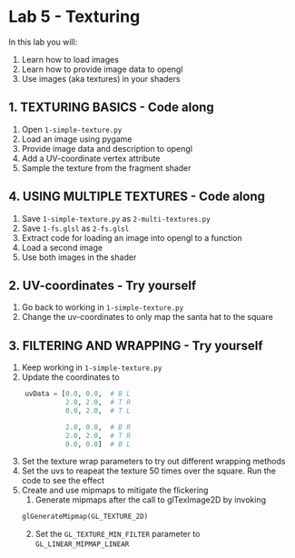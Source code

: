 # Lab 5 - Texturing
In this lab you will:
1. Learn how to load images 
2. Learn how to provide image data to opengl
3. Use images (aka textures) in your shaders

## 1. TEXTURING BASICS - Code along
1. Open `1-simple-texture.py`
2. Load an image using pygame
3. Provide image data and description to opengl
4. Add a UV-coordinate vertex attribute
5. Sample the texture from the fragment shader

## 4. USING MULTIPLE TEXTURES - Code along
1. Save `1-simple-texture.py` as `2-multi-textures.py`
1. Save `1-fs.glsl` as `2-fs.glsl`
2. Extract code for loading an image into opengl to a function
3. Load a second image
4. Use both images in the shader

## 2. UV-coordinates - Try yourself
1. Go back to working in `1-simple-texture.py`
2. Change the uv-coordinates to only map the santa hat to the square

## 3. FILTERING AND WRAPPING - Try yourself
1. Keep working in `1-simple-texture.py`
2. Update the coordinates to 
```python
    uvData = [0.0, 0.0,  # B L
              2.0, 2.0,  # T R
              0.0, 2.0,  # T L

              2.0, 0.0,  # B R
              2.0, 2.0,  # T R
              0.0, 0.0]  # B L
```
3. Set the texture wrap parameters to try out different wrapping methods
4. Set the uvs to reapeat the texture 50 times over the square. Run the code to see the effect
5. Create and use mipmaps to mitigate the flickering
    1. Generate mipmaps after the call to glTexImage2D by invoking
    ```python
    glGenerateMipmap(GL_TEXTURE_2D)
    ```
    2. Set the `GL_TEXTURE_MIN_FILTER` parameter to `GL_LINEAR_MIPMAP_LINEAR`

